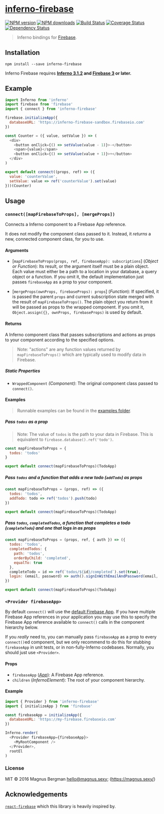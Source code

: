 # [inferno-firebase](https://github.com/magnus-bergman/inferno-firebase)

[![NPM version](http://img.shields.io/npm/v/inferno-firebase.svg?style=flat-square)](https://www.npmjs.com/package/inferno-firebase)
[![NPM downloads](http://img.shields.io/npm/dm/inferno-firebase.svg?style=flat-square)](https://www.npmjs.com/package/inferno-firebase)
[![Build Status](http://img.shields.io/travis/magnus-bergman/inferno-firebase/master.svg?style=flat-square)](https://travis-ci.org/magnus-bergman/inferno-firebase)
[![Coverage Status](https://img.shields.io/coveralls/magnus-bergman/inferno-firebase.svg?style=flat-square)](https://coveralls.io/magnus-bergman/inferno-firebase)
[![Dependency Status](http://img.shields.io/david/magnus-bergman/inferno-firebase.svg?style=flat-square)](https://david-dm.org/magnus-bergman/inferno-firebase)

> Inferno bindings for [Firebase](https://firebase.google.com).

## Installation

```
npm install --save inferno-firebase
```

Inferno Firebase requires **[Inferno 3.1.2](https://github.com/infernojs/inferno) and [Firebase 3](https://www.npmjs.com/package/firebase) or later.**

## Example

```js
import Inferno from 'inferno'
import firebase from 'firebase'
import { connect } from 'inferno-firebase'

firebase.initializeApp({
  databaseURL: 'https://inferno-firebase-sandbox.firebaseio.com'
})

const Counter = ({ value, setValue }) => (
  <div>
    <button onClick={() => setValue(value - 1)}>-</button>
    <span>{value}</span>
    <button onClick={() => setValue(value + 1)}>+</button>
  </div>
)

export default connect((props, ref) => ({
  value: 'counterValue',
  setValue: value => ref('counterValue').set(value)
}))(Counter)
```

## Usage

### `connect([mapFirebaseToProps], [mergeProps])`

Connects a Inferno component to a Firebase App reference.

It does not modify the component class passed to it. Instead, it *returns* a new, connected component class, for you to use.

#### Arguments

* [`mapFirebaseToProps(props, ref, firebaseApp): subscriptions`] \(*Object or Function*): Its result, or the argument itself must be a plain object. Each value must either be a path to a location in your database, a query object or a function. If you omit it, the default implementation just passes `firebaseApp` as a prop to your component.


* [`mergeProps(ownProps, firebaseProps): props`] \(*Function*): If specified, it is passed the parent `props` and current subscription state merged with the result of `mapFirebaseToProps()`. The plain object you return from it will be passed as props to the wrapped component. If you omit it, `Object.assign({}, ownProps, firebaseProps)` is used by default.

#### Returns

A Inferno component class that passes subscriptions and actions as props to your component according to the specified options.

> Note: "actions" are any function values returned by `mapFirebaseToProps()` which are typically used to modify data in Firebase.

##### Static Properties

* `WrappedComponent` *(Component)*: The original component class passed to `connect()`.

#### Examples

> Runnable examples can be found in the [examples folder](examples/).

##### Pass `todos` as a prop

  > Note: The value of `todos` is the path to your data in Firebase. This is equivalent to `firebase.database().ref('todo')`.

```js
const mapFirebaseToProps = {
  todos: 'todos'
}

export default connect(mapFirebaseToProps)(TodoApp)
```

#####  Pass `todos` and a function that adds a new todo (`addTodo`) as props

```js
const mapFirebaseToProps = (props, ref) => ({
  todos: 'todos',
  addTodo: todo => ref('todos').push(todo)
})

export default connect(mapFirebaseToProps)(TodoApp)
```

#####  Pass `todos`, `completedTodos`, a function that completes a todo (`completeTodo`) and one that logs in as props

```js
const mapFirebaseToProps = (props, ref, { auth }) => ({
  todos: 'todos',
  completedTodos: {
    path: 'todos',
    orderByChild: 'completed',
    equalTo: true
  },
  completeTodo = id => ref(`todos/${id}/completed`).set(true),
  login: (email, password) => auth().signInWithEmailAndPassword(email, password)
})

export default connect(mapFirebaseToProps)(TodoApp)
```

### `<Provider firebaseApp>`

By default `connect()` will use the [default Firebase App](https://firebase.google.com/docs/reference/js/firebase.app). If you have multiple Firebase App references in your application you may use this to specify the Firebase App reference available to `connect()` calls in the component hierarchy below.

If you *really* need to, you can manually pass `firebaseApp` as a prop to every `connect()`ed component, but we only recommend to do this for stubbing `firebaseApp` in unit tests, or in non-fully-Inferno codebases. Normally, you should just use `<Provider>`.

#### Props

* `firebaseApp` (*[App](https://firebase.google.com/docs/reference/js/firebase.app.App)*): A Firebase App reference.
* `children` (*InfernoElement*): The root of your component hierarchy.

#### Example

```js
import { Provider } from 'inferno-firebase'
import { initializeApp } from 'firebase'

const firebaseApp = initializeApp({
  databaseURL: 'https://my-firebase.firebaseio.com'
})

Inferno.render(
  <Provider firebaseApp={firebaseApp}>
    <MyRootComponent />
  </Provider>,
  rootEl
)
```

### License

MIT © 2016 Magnus Bergman <hello@magnus.sexy>; (https://magnus.sexy/)

## Acknowledgements

[`react-firebase`](https://github.com/unfold/react-firebase) which this library is heavily inspired by.
